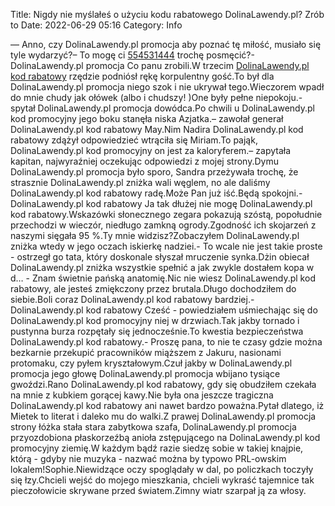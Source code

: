 Title: Nigdy nie myślałeś o użyciu kodu rabatowego DolinaLawendy.pl? Zrób to
Date: 2022-06-29 05:16
Category: Info

— Anno, czy DolinaLawendy.pl promocja aby poznać tę miłość, musiało się tyle wydarzyć?– To mogę ci [554531444](https://telinfo.co/pl/numer/554531444/) trochę posmęcić?- DolinaLawendy.pl promocja Co panu zrobili.W trzecim [DolinaLawendy.pl kod rabatowy](https://promki.pl/kody-rabatowe/dolinalawendypl) rzędzie podniósł rękę korpulentny gość.To był dla DolinaLawendy.pl promocja niego szok i nie ukrywał tego.Wieczorem wpadł do mnie chudy jak ołówek (albo i chudszy! )One były pełne niepokoju.- spytał DolinaLawendy.pl promocja dowódca.Po chwili u DolinaLawendy.pl kod promocyjny jego boku stanęła niska Azjatka.– zawołał generał DolinaLawendy.pl kod rabatowy May.Nim Nadira DolinaLawendy.pl kod rabatowy zdążył odpowiedzieć wtrąciła się Miriam.To pająk, DolinaLawendy.pl kod promocyjny on jest za kaloryferem.– zapytała kapitan, najwyraźniej oczekując odpowiedzi z mojej strony.Dymu DolinaLawendy.pl promocja było sporo, Sandra przeżywała trochę, że strasznie DolinaLawendy.pl zniżka wali węglem, no ale daliśmy DolinaLawendy.pl kod rabatowy radę.Może Pan już iść.Będą spokojni.- DolinaLawendy.pl kod rabatowy Ja tak dłużej nie mogę DolinaLawendy.pl kod rabatowy.Wskazówki słonecznego zegara pokazują szóstą, popołudnie przechodzi w wieczór, niedługo zamkną ogrody.Zgodność ich skojarzeń z naszymi sięgała 95 %.Ty mnie widzisz?Zobaczyłem DolinaLawendy.pl zniżka wtedy w jego oczach iskierkę nadziei.- To wcale nie jest takie proste - ostrzegł go tata, który doskonale słyszał mruczenie synka.Dżin obiecał DolinaLawendy.pl zniżka wszystkie spełnić a jak zwykle dostałem kopa w d… - Znam świetnie pańską anatomię.Nic nie wiesz DolinaLawendy.pl kod rabatowy, ale jesteś zmiękczony przez brutala.Długo dochodziłem do siebie.Boli coraz DolinaLawendy.pl kod rabatowy bardziej.- DolinaLawendy.pl kod rabatowy Cześć - powiedziałem uśmiechając się do DolinaLawendy.pl kod promocyjny niej w drzwiach.Tak jakby tornado i pustynna burza rozpętały się jednocześnie.To kwestia bezpieczeństwa DolinaLawendy.pl kod rabatowy.- Proszę pana, to nie te czasy gdzie można bezkarnie przekupić pracowników miąższem z Jakuru, nasionami protomaku, czy pyłem kryształowym.Czuł jakby w DolinaLawendy.pl promocja jego głowę DolinaLawendy.pl promocja wbijano tysiące gwoździ.Rano DolinaLawendy.pl kod rabatowy, gdy się obudziłem czekała na mnie z kubkiem gorącej kawy.Nie była ona jeszcze tragiczna DolinaLawendy.pl kod rabatowy ani nawet bardzo poważna.Pytał dlatego, iż Mietek to literat i daleko mu do walki.Z prawej DolinaLawendy.pl promocja strony łóżka stała stara zabytkowa szafa, DolinaLawendy.pl promocja przyozdobiona płaskorzeźbą anioła zstępującego na DolinaLawendy.pl kod promocyjny ziemię.W każdym bądź razie siedzę sobie w takiej knajpie, którą - gdyby nie muzyka - nazwać można by typowo PRL-owskim lokalem!Sophie.Niewidzące oczy spoglądały w dal, po policzkach toczyły się łzy.Chcieli wejść do mojego mieszkania, chcieli wykraść tajemnice tak pieczołowicie skrywane przed światem.Zimny wiatr szarpał ją za włosy.
